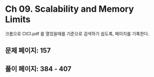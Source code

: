 # Ch 09. Scalability and Memory Limits

크롬으로 CtCI.pdf 를 열었을때를 기준으로 검색하기 쉽도록, 페이지를 기록한다.

## 문제 페이지: 157

## 풀이 페이지: 384 - 407
